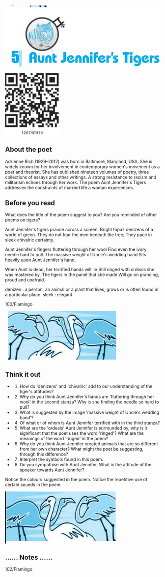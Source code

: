 ![](_page_0_Picture_0.jpeg)

![](_page_0_Picture_1.jpeg)

## About the poet

Adrienne Rich (1929–2012) was born in Baltimore, Maryland, USA. She is widely known for her involvement in contemporary women's movement as a poet and theorist. She has published nineteen volumes of poetry, three collections of essays and other writings. A strong resistance to racism and militarism echoes through her work. The poem Aunt Jennifer's Tigers addresses the constraints of married life a woman experiences.

## Before you read

What does the title of the poem suggest to you? Are you reminded of other poems on tigers?

Aunt Jennifer's tigers prance across a screen, Bright topaz denizens of a world of green. They do not fear the men beneath the tree; They pace in sleek chivalric certainty.

Aunt Jennifer's fingers fluttering through her wool Find even the ivory needle hard to pull. The massive weight of Uncle's wedding band Sits heavily upon Aunt Jennifer's hand.

When Aunt is dead, her terrified hands will lie Still ringed with ordeals she was mastered by. The tigers in the panel that she made Will go on prancing, proud and unafraid.

denizen : a person, an animal or a plant that lives, grows or is often found in a particular place. sleek : elegant

100/Flamingo

![](_page_1_Picture_0.jpeg)

## Think it out

- 1. How do 'denizens' and 'chivalric' add to our understanding of the tiger's attitudes?
- 2. Why do you think Aunt Jennifer's hands are 'fluttering through her wool' in the second stanza? Why is she finding the needle so hard to pull?
- 3. What is suggested by the image 'massive weight of Uncle's wedding band'?
- 4. Of what or of whom is Aunt Jennifer terrified with in the third stanza?
- 5. What are the 'ordeals' Aunt Jennifer is surrounded by, why is it significant that the poet uses the word 'ringed'? What are the meanings of the word 'ringed' in the poem?
- 6. Why do you think Aunt Jennifer created animals that are so different from her own character? What might the poet be suggesting, through this difference?
- 7. Interpret the symbols found in this poem.
- 8. Do you sympathise with Aunt Jennifer. What is the attitude of the speaker towards Aunt Jennifer?

Notice the colours suggested in the poem. Notice the repetitive use of certain sounds in the poem.

![](_page_2_Picture_0.jpeg)

## ...... Notes ......

102/Flamingo

